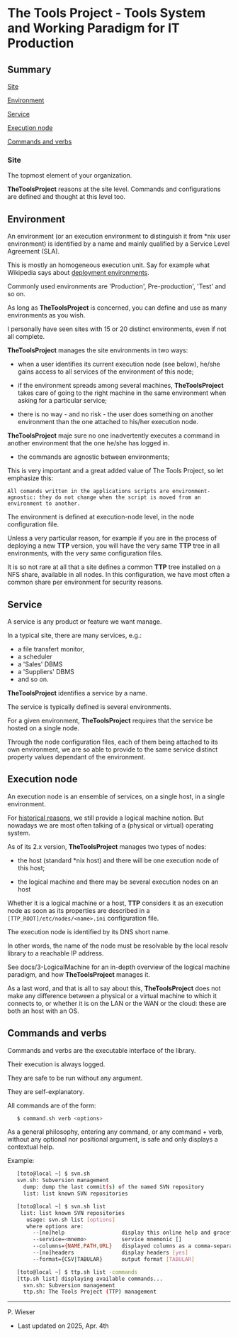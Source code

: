 # The Tools Project - Tools System and Working Paradigm for IT Production

## Summary

[Site](#site)

[Environment](#environment)

[Service](#service)

[Execution node](#execution-node)

[Commands and verbs](#commands-and-verbs)

### Site

The topmost element of your organization.

__TheToolsProject__ reasons at the site level. Commands and configurations are defined and thought at this level too.

## Environment

An environment (or an execution environment to distinguish it from *nix user environment) is identified by a name and mainly qualified by a Service Level Agreement (SLA).

This is mostly an homogeneous execution unit. Say for example what Wikipedia says about [deployment environments](https://en.wikipedia.org/wiki/Deployment_environment).

Commonly used environments are 'Production', Pre-production', 'Test' and so on.

As long as __TheToolsProject__ is concerned, you can define and use as many environments as you wish.

I personally have seen sites with 15 or 20 distinct environments, even if not all complete.

__TheToolsProject__ manages the site environments in two ways:

- when a user identifies its current execution node (see below), he/she gains access to all services of the environment of this node;

- if the environment spreads among several machines, __TheToolsProject__ takes care of going to the right machine in the same environment when asking for a particular service;

- there is no way - and no risk - the user does something on another environment than the one attached to his/her execution node.

__TheToolsProject__ maje sure no one inadvertently executes a command in another environment that the one he/she has logged in.

- the commands are agnostic between environments;

This is very important and a great added value of The Tools Project, so let emphasize this:

    All comands written in the applications scripts are environment-agnostic: they do not change when the script is moved from an environment to another.

The environment is defined at execution-node level, in the node configuration file.

Unless a very particular reason, for example if you are in the process of deploying a new __TTP__ version, you will have the very same __TTP__ tree in all environments, with the very same configuration files.

It is so not rare at all that a site defines a common __TTP__ tree installed on a NFS share, available in all nodes. In this configuration, we have most often a common share per environment for security reasons.

## Service

A service is any product or feature we want manage.

In a typical site, there are many services, e.g.:

- a file transfert monitor,
- a scheduler
- a 'Sales' DBMS
- a 'Suppliers' DBMS
- and so on.

__TheToolsProject__ identifies a service by a name.

The service is typically defined is several environments.

For a given environment, __TheToolsProject__ requires that the service be hosted on a single node.

Through the node configuration files, each of them being attached to its own environment, we are so able to provide to the same service distinct property values dependant of the environment.

## Execution node

An execution node is an ensemble of services, on a single host, in a single environment.

For [historical reasons](./TheToolsProject/libexec/doc/historic.md), we still provide a logical machine notion. But nowadays we are most often talking of a (physical or virtual) operating system.

As of its 2.x version, __TheToolsProject__ manages two types of nodes:

- the host (standard *nix host) and there will be one execution node of this host;

- the logical machine and there may be several execution nodes on an host

Whether it is a logical machine or a host, __TTP__ considers it as an execution node as soon as its properties are described in a `[TTP_ROOT]/etc/nodes/<name>.ini` configuration file.

The execution node is identified by its DNS short name.

In other words, the name of the node must be resolvable by the local resolv library to a reachable IP address.

See docs/3-LogicalMachine for an in-depth overview of the logical machine paradigm, and how __TheToolsProject__ manages it.

As a last word, and that is all to say about this, __TheToolsProject__ does not make any difference between a physical or a virtual machine to which it connects to, or whether it is on the LAN or the WAN or the cloud: these are both an host with an OS.

## Commands and verbs

Commands and verbs are the executable interface of the library.

Their execution is always logged.

They are safe to be run without any argument.

They are self-explanatory.

All commands are of the form:

```sh
   $ command.sh verb <options>
```

As a general philosophy, entering any command, or any command + verb, without any optional nor positional argument, is safe and only displays a contextual help.

Example:

```sh
   [toto@local ~] $ svn.sh
   svn.sh: Subversion management
     dump: dump the last commit(s) of the named SVN repository
     list: list known SVN repositories

   [toto@local ~] $ svn.sh list
    list: list known SVN repositories
      usage: svn.sh list [options]
      where options are:
        --[no]help                  display this online help and gracefully exit [no]
        --service=<mnemo>           service mnemonic []
        --columns={NAME,PATH,URL}   displayed columns as a comma-separated list [ALL]
        --[no]headers               display headers [yes]
        --format={CSV|TABULAR}      output format [TABULAR]

   [toto@local ~] $ ttp.sh list -commands
   [ttp.sh list] displaying available commands...
     svn.sh: Subversion management
     ttp.sh: The Tools Project (TTP) management
```

---
P. Wieser
- Last updated on 2025, Apr. 4th
